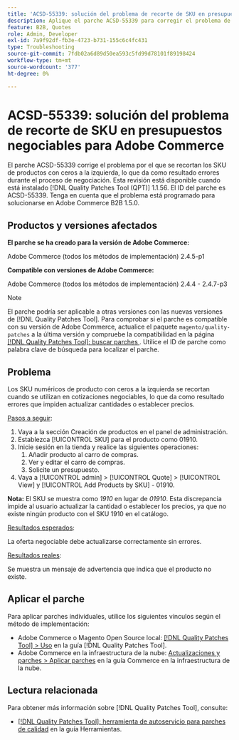 ```yaml
---
title: 'ACSD-55339: solución del problema de recorte de SKU en presupuestos negociables para Adobe Commerce'
description: Aplique el parche ACSD-55339 para corregir el problema de Adobe Commerce en el que se recortan los SKU de productos con ceros a la izquierda, lo que provoca errores de negociación.
feature: B2B, Quotes
role: Admin, Developer
exl-id: 7a9f92df-fb3e-4723-b731-155c6c4fc431
type: Troubleshooting
source-git-commit: 7fdb02a6d89d50ea593c5fd99d78101f89198424
workflow-type: tm+mt
source-wordcount: '377'
ht-degree: 0%

---
```


# ACSD-55339: solución del problema de recorte de SKU en presupuestos negociables para Adobe Commerce

El parche ACSD-55339 corrige el problema por el que se recortan los SKU de productos con ceros a la izquierda, lo que da como resultado errores durante el proceso de negociación. Esta revisión está disponible cuando está instalado [!DNL Quality Patches Tool (QPT)] 1.1.56. El ID del parche es ACSD-55339. Tenga en cuenta que el problema está programado para solucionarse en Adobe Commerce B2B 1.5.0.

## Productos y versiones afectados

**El parche se ha creado para la versión de Adobe Commerce:**

Adobe Commerce (todos los métodos de implementación) 2.4.5-p1

**Compatible con versiones de Adobe Commerce:**

Adobe Commerce (todos los métodos de implementación) 2.4.4 - 2.4.7-p3

>[!NOTE]
>
>El parche podría ser aplicable a otras versiones con las nuevas versiones de [!DNL Quality Patches Tool]. Para comprobar si el parche es compatible con su versión de Adobe Commerce, actualice el paquete `magento/quality-patches` a la última versión y compruebe la compatibilidad en la página [[!DNL Quality Patches Tool]: buscar parches ](https://experienceleague.adobe.com/tools/commerce-quality-patches/index.html?lang=es). Utilice el ID de parche como palabra clave de búsqueda para localizar el parche.

## Problema

Los SKU numéricos de producto con ceros a la izquierda se recortan cuando se utilizan en cotizaciones negociables, lo que da como resultado errores que impiden actualizar cantidades o establecer precios.

<u>Pasos a seguir</u>:

1. Vaya a la sección Creación de productos en el panel de administración.
1. Establezca [!UICONTROL SKU] para el producto como 01910.
1. Inicie sesión en la tienda y realice las siguientes operaciones:
   1. Añadir producto al carro de compras.
   1. Ver y editar el carro de compras.
   1. Solicite un presupuesto.
1. Vaya a [!UICONTROL admin] > [!UICONTROL Quote] > [!UICONTROL View] y [!UICONTROL Add Products by SKU] - 01910.

**Nota:** El SKU se muestra como *1910* en lugar de *01910*. Esta discrepancia impide al usuario actualizar la cantidad o establecer los precios, ya que no existe ningún producto con el SKU 1910 en el catálogo.

<u>Resultados esperados</u>:

La oferta negociable debe actualizarse correctamente sin errores.

<u>Resultados reales</u>:

Se muestra un mensaje de advertencia que indica que el producto no existe.

## Aplicar el parche

Para aplicar parches individuales, utilice los siguientes vínculos según el método de implementación:

* Adobe Commerce o Magento Open Source local: [[!DNL Quality Patches Tool] > Uso](/help/tools/quality-patches-tool/usage.md) en la guía [!DNL Quality Patches Tool].
* Adobe Commerce en la infraestructura de la nube: [Actualizaciones y parches > Aplicar parches](https://experienceleague.adobe.com/docs/commerce-cloud-service/user-guide/develop/upgrade/apply-patches.html?lang=es) en la guía Commerce en la infraestructura de la nube.


## Lectura relacionada

Para obtener más información sobre [!DNL Quality Patches Tool], consulte:

* [[!DNL Quality Patches Tool]: herramienta de autoservicio para parches de calidad](/help/tools/quality-patches-tool/quality-patches-tool-to-self-serve-quality-patches.md) en la guía Herramientas.
